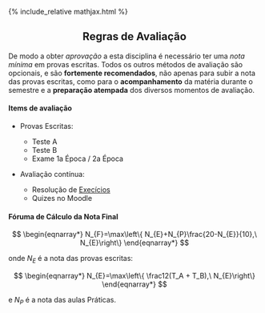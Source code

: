 {% include_relative mathjax.html %}

<h2 align="center"> Regras de Avaliação </h2>  

De modo a obter _aprovação_ a esta disciplina é necessário ter uma _nota mínima_ em provas escritas.
Todos os outros métodos de avaliação são opcionais, e são **fortemente recomendados**, não apenas para subir a nota das provas escritas, como para o **acompanhamento** da matéria durante o semestre e a **preparação atempada** dos diversos momentos de avaliação.

#### Items de avaliação

- Provas Escritas:
  - Teste A
  - Teste B
  - Exame 1a Época / 2a Época

- Avaliação contínua:
  - Resolução de [Execícios](exercicios.md)
  - Quizes no Moodle

#### Fóruma de Cálculo da Nota Final

$$
\begin{eqnarray*}
N_{F}=\max\left\{ N_{E}+N_{P}\frac{20-N_{E}}{10},\ N_{E}\right\} 
\end{eqnarray*}
$$

onde $N_E$ é a nota das provas escritas:

$$
\begin{eqnarray*}
N_{E}=\max\left\{ \frac12(T_A + T_B),\ N_{E}\right\} 
\end{eqnarray*}
$$

e $N_P$ é a nota das aulas Práticas.

